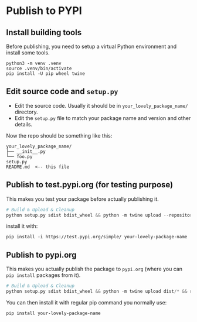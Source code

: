 # Publish to PYPI

## Install building tools

Before publishing, you need to setup a virtual Python environment and install some tools.

```
python3 -m venv .venv
source .venv/bin/activate
pip install -U pip wheel twine
```

## Edit source code and `setup.py`

- Edit the source code. Usually it should be in `your_lovely_package_name/` directory.
- Edit the `setup.py` file to match your package name and version and other details.

Now the repo should be something like this:

```
your_lovely_package_name/
├── __init__.py
└── foo.py
setup.py
README.md  <-- this file
```

## Publish to test.pypi.org (for testing purpose)

This makes you test your package before actually publishing it.

```python
# Build & Upload & Cleanup
python setup.py sdist bdist_wheel && python -m twine upload --repository-url https://test.pypi.org/legacy/ dist/* && rm -rf dist build *egg-info
```

install it with:

```
pip install -i https://test.pypi.org/simple/ your-lovely-package-name
```

## Publish to pypi.org

This makes you actually publish the package to `pypi.org` (where you can `pip install` packages from it).

```python
# Build & Upload & Cleanup
python setup.py sdist bdist_wheel && python -m twine upload dist/* && rm -rf dist build *egg-info
```

You can then install it with regular pip command you normally use:

```
pip install your-lovely-package-name
```
